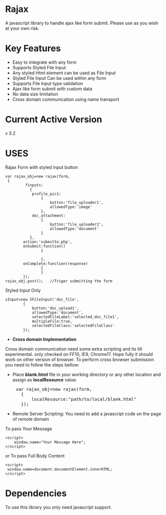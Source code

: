 Rajax
=====
A javascript library to handle ajax like form submit. Please use as you wish at your own risk.


Key Features
============
* Easy to integrate with any form
* Supports Styled File Input
* Any styled Html element can be used as File Input
* Styled File Input Can be used within any form
* Supports File Input type validation
* Ajax like form submit with custom data
* No data size limitation
* Cross domain communication using name transport
 

Current Active Version
======================
v 3.2

 
USES
====
Rajax Form with styled input button


    var rajax_obj=new rajax(form,
     {
    		 finputs:
    		   {
    			profile_pic1:
    				{
    					button:'file_uploader1',
    					allowedType:'image'		
    				},
    			doc_attachment:
    				{
    					button:'file_uploader2',
    					allowedType:'document'
    				}
    		   },
    		action:'submitto.php',
    		onSubmit:function()
    				{
    					
    				},
    		onComplete:function(response)
    				{
    				}	
    		});
    rajax_obj.post();	//Triger submitting the form
 
Styled Input Only

    sInput=new SFileInput('doc_file',
    		{
    			button:'doc_upload1',
    			allowedType:'document',
    			selectedFileLabel:'selected_doc_file1',
    			multipleFile:true,
    			selectedFileClass:'selectedFileClass'
    		});

* **Cross domain Implementation**

Cross domain communication need some extra scripting and its till experimental. only checked on FF10, IE9, Chrome17. Hope fully it should work on other version of browser. To perform cross browser submission you need to follow the steps bellow:

* Place **blank.html** file in your working directory or any other location and assign as **localResource** value.
                                                                                                       
<pre>
    var rajax_obj=new rajax(form,
      {
    	  localResource:"path/to/local/blank.html"
      });
</pre>

* Remote Server Scripting: You need to add a javascript code on the page of remote domain

To pass Your Message

    <script>
    	window.name="Your Message Here";
    </script>

or To pass Full Body Content

    <script>
     window.name=document.documentElement.innerHTML;
    </script>



Dependencies
============
To use this library you only need javascript support. 
